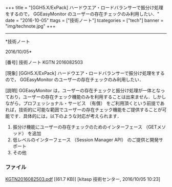 ﻿+++
title = "[GGH5.X/ExPack] ハードウエア・ロードバランサーで振分け処理をするので， GGEasyMonitor のユーザーの存在チェックのみ利用したい．"
date = "2016-10-05"
ttags = ["技術ノート"]
tcategories = ["tech"]
banner = "img/technote.jpg"
+++

-----------------------------------------------------------------------------------------------------------------------------

*技術ノート

2016/10/05*


[番号]
技術ノート KGTN 2016082503

[現象]
[GGH5.X/ExPack] ハードウエア・ロードバランサーで振分け処理をするので，
GGEasyMonitor のユーザーの存在チェックのみ利用したい．

[説明]
GGEasyMonitor
は，ユーザーの存在チェックと振分け処理が一体となっており，ユーザーの存在チェック機能のみを利用することは出来ません．しかしながら，プロフェッショナル・サービス
（有償）
をご利用頂くという前提であれば，技術的に可能な範囲でユーザーの存在チェック機能をご提供することが可能です．具体的には，以下のような対応が考えられます．

1. 振分け機能にユーザーの存在チェックのためのインターフェース
（GETメソッド） を追加
2. 低レベルのインターフェース （Session Manager API）
のご提供と開発サポート
3. その他


### ファイル

 
 


[KGTN2016082503.pdf](http://techreport.kitasp.net/attachments/download/3018/KGTN2016082503.pdf)
 [(61.7 KB)] [kitasp 技術センター, 2016/10/05
10:23]


 


 


